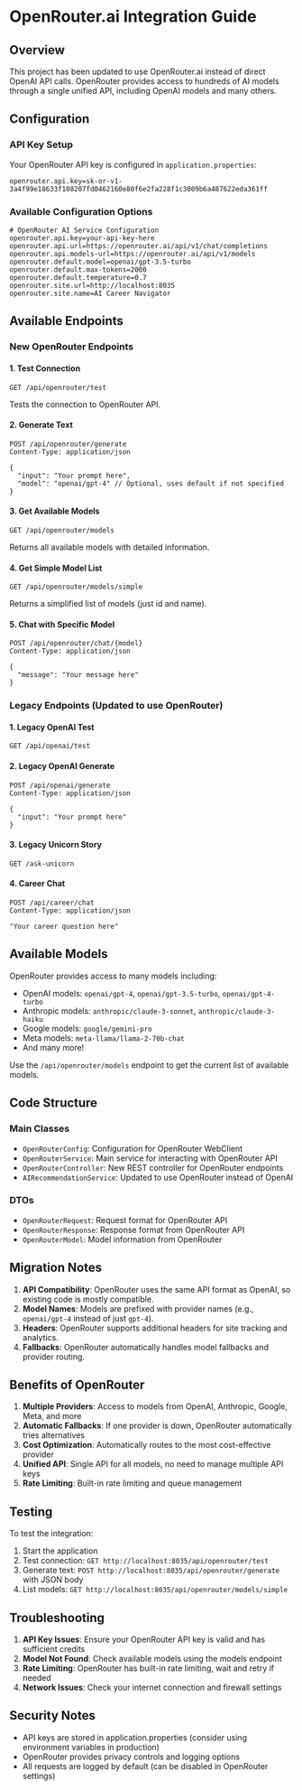 # OpenRouter.ai Integration Guide

## Overview
This project has been updated to use OpenRouter.ai instead of direct OpenAI API calls. OpenRouter provides access to hundreds of AI models through a single unified API, including OpenAI models and many others.

## Configuration

### API Key Setup
Your OpenRouter API key is configured in `application.properties`:
```properties
openrouter.api.key=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
```

### Available Configuration Options
```properties
# OpenRouter AI Service Configuration
openrouter.api.key=your-api-key-here
openrouter.api.url=https://openrouter.ai/api/v1/chat/completions
openrouter.api.models-url=https://openrouter.ai/api/v1/models
openrouter.default.model=openai/gpt-3.5-turbo
openrouter.default.max-tokens=2000
openrouter.default.temperature=0.7
openrouter.site.url=http://localhost:8035
openrouter.site.name=AI Career Navigator
```

## Available Endpoints

### New OpenRouter Endpoints

#### 1. Test Connection
```
GET /api/openrouter/test
```
Tests the connection to OpenRouter API.

#### 2. Generate Text
```
POST /api/openrouter/generate
Content-Type: application/json

{
  "input": "Your prompt here",
  "model": "openai/gpt-4" // Optional, uses default if not specified
}
```

#### 3. Get Available Models
```
GET /api/openrouter/models
```
Returns all available models with detailed information.

#### 4. Get Simple Model List
```
GET /api/openrouter/models/simple
```
Returns a simplified list of models (just id and name).

#### 5. Chat with Specific Model
```
POST /api/openrouter/chat/{model}
Content-Type: application/json

{
  "message": "Your message here"
}
```

### Legacy Endpoints (Updated to use OpenRouter)

#### 1. Legacy OpenAI Test
```
GET /api/openai/test
```

#### 2. Legacy OpenAI Generate
```
POST /api/openai/generate
Content-Type: application/json

{
  "input": "Your prompt here"
}
```

#### 3. Legacy Unicorn Story
```
GET /ask-unicorn
```

#### 4. Career Chat
```
POST /api/career/chat
Content-Type: application/json

"Your career question here"
```

## Available Models

OpenRouter provides access to many models including:
- OpenAI models: `openai/gpt-4`, `openai/gpt-3.5-turbo`, `openai/gpt-4-turbo`
- Anthropic models: `anthropic/claude-3-sonnet`, `anthropic/claude-3-haiku`
- Google models: `google/gemini-pro`
- Meta models: `meta-llama/llama-2-70b-chat`
- And many more!

Use the `/api/openrouter/models` endpoint to get the current list of available models.

## Code Structure

### Main Classes
- `OpenRouterConfig`: Configuration for OpenRouter WebClient
- `OpenRouterService`: Main service for interacting with OpenRouter API
- `OpenRouterController`: New REST controller for OpenRouter endpoints
- `AIRecommendationService`: Updated to use OpenRouter instead of OpenAI

### DTOs
- `OpenRouterRequest`: Request format for OpenRouter API
- `OpenRouterResponse`: Response format from OpenRouter API
- `OpenRouterModel`: Model information from OpenRouter

## Migration Notes

1. **API Compatibility**: OpenRouter uses the same API format as OpenAI, so existing code is mostly compatible.
2. **Model Names**: Models are prefixed with provider names (e.g., `openai/gpt-4` instead of just `gpt-4`).
3. **Headers**: OpenRouter supports additional headers for site tracking and analytics.
4. **Fallbacks**: OpenRouter automatically handles model fallbacks and provider routing.

## Benefits of OpenRouter

1. **Multiple Providers**: Access to models from OpenAI, Anthropic, Google, Meta, and more
2. **Automatic Fallbacks**: If one provider is down, OpenRouter automatically tries alternatives
3. **Cost Optimization**: Automatically routes to the most cost-effective provider
4. **Unified API**: Single API for all models, no need to manage multiple API keys
5. **Rate Limiting**: Built-in rate limiting and queue management

## Testing

To test the integration:

1. Start the application
2. Test connection: `GET http://localhost:8035/api/openrouter/test`
3. Generate text: `POST http://localhost:8035/api/openrouter/generate` with JSON body
4. List models: `GET http://localhost:8035/api/openrouter/models/simple`

## Troubleshooting

1. **API Key Issues**: Ensure your OpenRouter API key is valid and has sufficient credits
2. **Model Not Found**: Check available models using the models endpoint
3. **Rate Limiting**: OpenRouter has built-in rate limiting, wait and retry if needed
4. **Network Issues**: Check your internet connection and firewall settings

## Security Notes

- API keys are stored in application.properties (consider using environment variables in production)
- OpenRouter provides privacy controls and logging options
- All requests are logged by default (can be disabled in OpenRouter settings)
